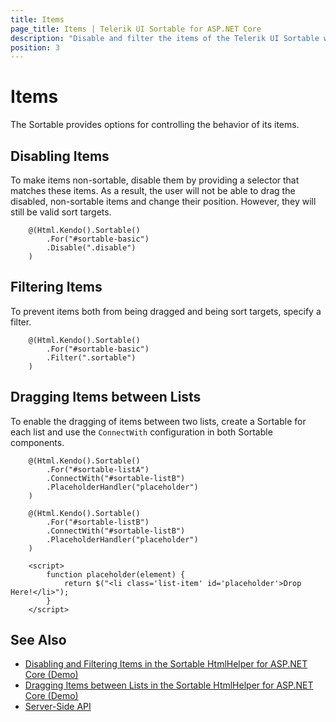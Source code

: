 ```yaml
---
title: Items
page_title: Items | Telerik UI Sortable for ASP.NET Core
description: "Disable and filter the items of the Telerik UI Sortable widget for ASP.NET Core (MVC 6 or ASP.NET Core MVC)."
position: 3
---
```


# Items

The Sortable provides options for controlling the behavior of its items.

## Disabling Items

To make items non-sortable, disable them by providing a selector that matches these items. As a result, the user will not be able to drag the disabled, non-sortable items and change their position. However, they will still be valid sort targets.

```
	@(Html.Kendo().Sortable()
    	.For("#sortable-basic")
    	.Disable(".disable")
	)
```

## Filtering Items

To prevent items both from being dragged and being sort targets, specify a filter.

```
	@(Html.Kendo().Sortable()
    	.For("#sortable-basic")
    	.Filter(".sortable")
	)
```

## Dragging Items between Lists

To enable the dragging of items between two lists, create a Sortable for each list and use the `ConnectWith` configuration in both Sortable components.

```
    @(Html.Kendo().Sortable()
        .For("#sortable-listA")
        .ConnectWith("#sortable-listB")
        .PlaceholderHandler("placeholder")
    )

    @(Html.Kendo().Sortable()
        .For("#sortable-listB")
        .ConnectWith("#sortable-listB")
        .PlaceholderHandler("placeholder")
    )

    <script>
        function placeholder(element) {
            return $("<li class='list-item' id='placeholder'>Drop Here!</li>");
        }
    </script>
```

## See Also

* [Disabling and Filtering Items in the Sortable HtmlHelper for ASP.NET Core (Demo)](https://demos.telerik.com/aspnet-core/sortable/filter-disable)
* [Dragging Items between Lists in the Sortable HtmlHelper for ASP.NET Core (Demo)](https://demos.telerik.com/aspnet-core/sortable/linkedlists)
* [Server-Side API](/api/sortable)
